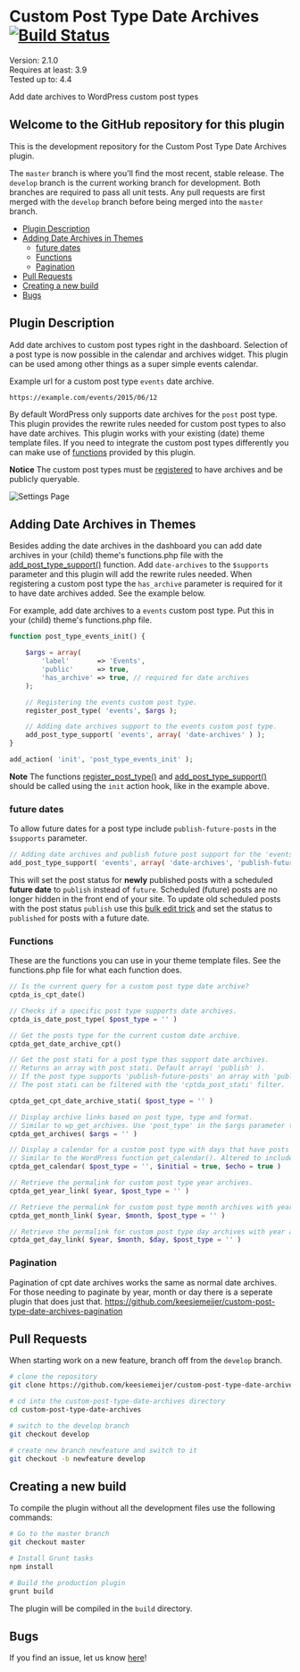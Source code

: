 # Custom Post Type Date Archives [![Build Status](https://travis-ci.org/keesiemeijer/custom-post-type-date-archives.svg?branch=develop)](http://travis-ci.org/keesiemeijer/custom-post-type-date-archives) #

Version:           2.1.0  
Requires at least: 3.9  
Tested up to:      4.4  

Add date archives to WordPress custom post types

## Welcome to the GitHub repository for this plugin ##
This is the development repository for the Custom Post Type Date Archives plugin.

The `master` branch is where you'll find the most recent, stable release.
The `develop` branch is the current working branch for development. Both branches are required to pass all unit tests. Any pull requests are first merged with the `develop` branch before being merged into the `master` branch.

* [Plugin Description](https://github.com/keesiemeijer/custom-post-type-date-archives/tree/develop#plugin-description)
* [Adding Date Archives in Themes](https://github.com/keesiemeijer/custom-post-type-date-archives/tree/develop#adding-date-archives-in-themes)
  * [future dates](https://github.com/keesiemeijer/custom-post-type-date-archives/tree/develop#future-dates)
  * [Functions](https://github.com/keesiemeijer/custom-post-type-date-archives/tree/develop#functions)
  * [Pagination](https://github.com/keesiemeijer/custom-post-type-date-archives/tree/develop#pagination)
* [Pull Requests](https://github.com/keesiemeijer/custom-post-type-date-archives/tree/develop#pull-requests)
* [Creating a new build](https://github.com/keesiemeijer/custom-post-type-date-archives/tree/develop#creating-a-new-build)
* [Bugs](https://github.com/keesiemeijer/custom-post-type-date-archives/tree/develop#bugs)

## Plugin Description ##
Add date archives to custom post types right in the dashboard. Selection of a post type is now possible in the calendar and archives widget. This plugin can be used among other things as a super simple events calendar. 

Example url for a custom post type `events` date archive.
```
https://example.com/events/2015/06/12
```

By default WordPress only supports date archives for the `post` post type. This plugin provides the rewrite rules needed for custom post types to also have date archives. This plugin works with your existing (date) theme template files. If you need to integrate the custom post types differently you can make use of [functions](https://github.com/keesiemeijer/custom-post-type-date-archives/tree/develop#functions) provided by this plugin.

**Notice** The custom post types must be [registered](https://codex.wordpress.org/Function_Reference/register_post_type) to have archives and be publicly queryable.

![Settings Page](/../screenshots/screenshot-1.png?raw=true)

## Adding Date Archives in Themes
Besides adding the date archives in the dashboard you can add date archives in your (child) theme's functions.php file with the [add_post_type_support()](http://codex.wordpress.org/Function_Reference/add_post_type_support) function. Add `date-archives` to the `$supports` parameter and this plugin will add the rewrite rules needed.
When registering a custom post type the `has_archive` parameter is required for it to have date archives added. See the example below. 

For example, add date archives to a `events` custom post type. Put this in your (child) theme's functions.php file. 

```php
function post_type_events_init() {

	$args = array(
		'label'       => 'Events',
		'public'      => true,
		'has_archive' => true, // required for date archives
	);

	// Registering the events custom post type.
	register_post_type( 'events', $args );

	// Adding date archives support to the events custom post type.
	add_post_type_support( 'events', array( 'date-archives' ) );
}

add_action( 'init', 'post_type_events_init' );
```

**Note** The functions [register_post_type()](https://codex.wordpress.org/Function_Reference/register_post_type) and [add_post_type_support()](https://codex.wordpress.org/Function_Reference/add_post_type_support) should be called using the `init` action hook, like in the example above.

### future dates ###
To allow future dates for a post type include `publish-future-posts` in the `$supports` parameter.
```php
// Adding date archives and publish future post support for the 'events' custom post type.
add_post_type_support( 'events', array( 'date-archives', 'publish-future-posts' ) );
```
This will set the post status for **newly** published posts with a scheduled **future date** to `publish` instead of `future`. Scheduled (future) posts are no longer hidden in the front end of your site. To update old scheduled posts with the post status `publish` use this [bulk edit trick](http://bobwp.com/bulk-edit-posts-wordpress/) and set the status to `published` for posts with a future date.

### Functions ###

These are the functions you can use in your theme template files.
See the functions.php file for what each function does.

```php
// Is the current query for a custom post type date archive?
cptda_is_cpt_date()
```

```php
// Checks if a specific post type supports date archives.
cptda_is_date_post_type( $post_type = '' )
```

```php
// Get the posts type for the current custom date archive.
cptda_get_date_archive_cpt()
```

```php
// Get the post stati for a post type thas support date archives. 
// Returns an array with post stati. Default array( 'publish' ).
// If the post type supports 'publish-future-posts' an array with 'publish' and 'future' is returned.
// The post stati can be filtered with the 'cptda_post_stati' filter.

cptda_get_cpt_date_archive_stati( $post_type = '' )
```

```php
// Display archive links based on post type, type and format.
// Similar to wp_get_archives. Use 'post_type' in the $args parameter to set the post type
cptda_get_archives( $args = '' )
```

```php
// Display a calendar for a custom post type with days that have posts as links.
// Similar to the WordPress function get_calendar(). Altered to include a custom post type parameter.
cptda_get_calendar( $post_type = '', $initial = true, $echo = true )
```

```php
// Retrieve the permalink for custom post type year archives.
cptda_get_year_link( $year, $post_type = '' )
```

```php
// Retrieve the permalink for custom post type month archives with year.
cptda_get_month_link( $year, $month, $post_type = '' )
```

```php
// Retrieve the permalink for custom post type day archives with year and month.
cptda_get_day_link( $year, $month, $day, $post_type = '' )
```
### Pagination ###
Pagination of cpt date archives works the same as normal date archives. For those needing to paginate by year, month or day there is a seperate plugin that does just that.
https://github.com/keesiemeijer/custom-post-type-date-archives-pagination

## Pull Requests ##
When starting work on a new feature, branch off from the `develop` branch.
```bash
# clone the repository
git clone https://github.com/keesiemeijer/custom-post-type-date-archives.git

# cd into the custom-post-type-date-archives directory
cd custom-post-type-date-archives

# switch to the develop branch
git checkout develop

# create new branch newfeature and switch to it
git checkout -b newfeature develop
```

## Creating a new build ##
To compile the plugin without all the development files use the following commands:
```bash
# Go to the master branch
git checkout master

# Install Grunt tasks
npm install

# Build the production plugin
grunt build
```
The plugin will be compiled in the `build` directory.

## Bugs ##
If you find an issue, let us know [here](https://github.com/keesiemeijer/custom-post-type-date-archives/issues?state=open)!